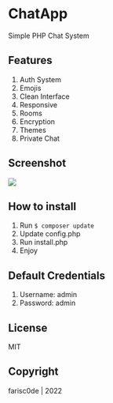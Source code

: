 # ChatApp

Simple PHP Chat System

## Features

1. Auth System
2. Emojis
3. Clean Interface
4. Responsive
5. Rooms
6. Encryption
7. Themes
8. Private Chat

## Screenshot

![](https://i.imgur.com/Bz2ZEvU.png)

## How to install

1. Run `$ composer update `
2. Update config.php
3. Run install.php
4. Enjoy

## Default Credentials

1. Username: admin
2. Password: admin

## License

MIT

## Copyright

farisc0de | 2022
